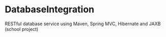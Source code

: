 # DatabaseIntegration
RESTful database service using Maven, Spring MVC, Hibernate and JAXB (school project)

